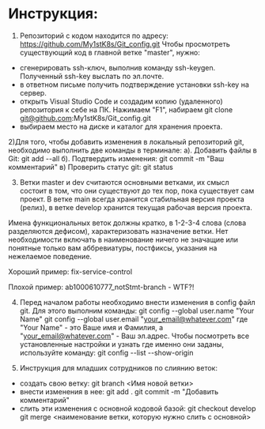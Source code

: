 # Инструкция:
1) Репозиторий с кодом находится по адресу: https://github.com/My1stK8s/Git_config.git
Чтобы просмотреть существующий код в главной ветке "master", нужно:
- сгенерировать ssh-ключ, выполнив команду ssh-keygen. Полученный ssh-key выслать по эл.почте.
- в ответном письме получить подтверждение установки ssh-key на сервер. 
- открыть Visual Studio Code и создадим копию (удаленного) репозитория к себе на ПК. Нажимаем "F1", 
набираем git clone git@github.com:My1stK8s/Git_config.git 
- выбираем место на диске и каталог для хранения проекта.

2)Для того, чтобы добавить изменения в локальный репозиторий git, необходимо выполнить две команды в терминале:
а). Добавить файлы в Git: 
git add --all
б). Подтвердить изменения: 
git commit -m "Ваш комментарий"
в) Проверить статус git:
git status 

3) Ветки master и dev считаются основными ветками, их смысл состоит в том,
что они существуют до тех пор, пока существует сам проект. В ветке main всегда хранится стабильная версия проекта (релиз), 
в ветке develop хранится текущая рабочая версия проекта.

Имена функциональных веток должны кратко, в 1-2-3-4 слова (слова разделяются дефисом),
характеризовать назначение ветки. Нет необходимости включать в наименование ничего не значащие или понятные только вам аббревиатуры,
постфиксы, указания на нежелаемое поведение.

Хороший пример: fix-service-control

Плохой пример: ab1000610777_notStmt-branch - WTF?!


4) Перед началом работы необходимо внести изменения в config файл git. Для этого выполним команды:
git config --global user.name "Your Name"
git config --global user.email "your_email@whatever.com"
где "Your Name" - это Ваше имя и Фамилия, а "your_email@whatever.com" - Ваш эл.адрес.
Чтобы посмотреть все установленные настройки и узнать где именно они заданы, используйте команду:
git config --list --show-origin

5) Инструкция для младших сотрудников по слиянию веток:
- создать свою ветку:
git branch <Имя новой ветки>
- внести изменения в нее:
git add .
git commit -m "Добавить комментарий"
- слить эти изменения с основной кодовой базой:
git checkout develop
git merge <наименование ветки, которую нужно слить с основной>
 
